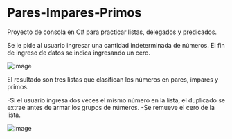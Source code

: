 # Pares-Impares-Primos
Proyecto  de consola en C# para practicar listas, delegados y predicados. 

Se le pide al usuario ingresar una cantidad indeterminada de números. El fin de ingreso de datos se indica ingresando un cero. 

![image](https://user-images.githubusercontent.com/71615110/106277750-58979b80-6218-11eb-93a3-87b88e4000e9.png) 

El resultado son tres listas que clasifican los números en pares, impares y primos. 



-Si el usuario ingresa dos veces el mismo número en la lista, el duplicado se extrae antes de armar los grupos de números. 
-Se remueve el cero de la lista. 

![image](https://user-images.githubusercontent.com/71615110/106278061-cb087b80-6218-11eb-83e5-66aa972869ea.png)

